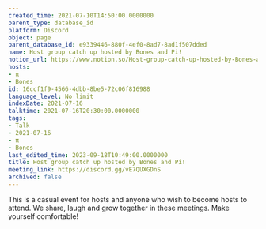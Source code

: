 ```yaml
---
created_time: 2021-07-10T14:50:00.0000000
parent_type: database_id
platform: Discord
object: page
parent_database_id: e9339446-880f-4ef0-8ad7-8ad1f507dded
name: Host group catch up hosted by Bones and Pi!
notion_url: https://www.notion.so/Host-group-catch-up-hosted-by-Bones-and-Pi-16ccf1f945664dbb8be572c06f816988
hosts:
- π
- Bones
id: 16ccf1f9-4566-4dbb-8be5-72c06f816988
language_level: No limit
indexDate: 2021-07-16
talktime: 2021-07-16T20:30:00.0000000
tags:
- Talk
- 2021-07-16
- π
- Bones
last_edited_time: 2023-09-18T10:49:00.0000000
title: Host group catch up hosted by Bones and Pi!
meeting_link: https://discord.gg/vE7QUXGDnS
archived: false
---
```


This is a casual event for hosts and anyone who wish to become hosts to attend.  We share, laugh and grow together in these meetings.  Make yourself comfortable!






